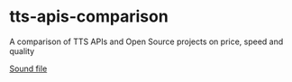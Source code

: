 # tts-apis-comparison
A comparison of TTS APIs and Open Source projects on price, speed and quality

[Sound file](https://raw.githubusercontent.com/yagudaev/tts-apis-comparison/main/audio/elevenlabs-tyler-kurk.mp3)

